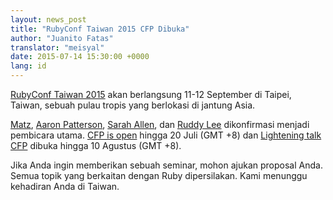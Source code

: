 ```yaml
---
layout: news_post
title: "RubyConf Taiwan 2015 CFP Dibuka"
author: "Juanito Fatas"
translator: "meisyal"
date: 2015-07-14 15:30:00 +0000
lang: id
---
```


[RubyConf Taiwan 2015](http://rubyconf.tw) akan berlangsung 11-12
September di Taipei, Taiwan, sebuah pulau tropis yang berlokasi di jantung Asia.

[Matz](https://twitter.com/yukihiro_matz),
[Aaron Patterson](https://twitter.com/tenderlove),
[Sarah Allen](https://twitter.com/ultrasaurus),
dan [Ruddy Lee](https://ruddyblog.wordpress.com) dikonfirmasi menjadi pembicara utama.
[CFP is open](http://rubytaiwan.kktix.cc/events/rubyconftw2015-cfp)
hingga 20 Juli (GMT +8) dan
[Lightening talk CFP](http://rubytaiwan.kktix.cc/events/rubyconftw2015-ltcfp)
dibuka hingga 10 Agustus (GMT +8).

Jika Anda ingin memberikan sebuah seminar, mohon ajukan proposal Anda. Semua topik yang berkaitan dengan
Ruby dipersilakan. Kami menunggu kehadiran Anda di Taiwan.
